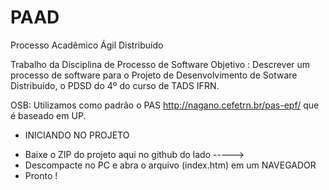 PAAD
====

Processo Acadêmico Ágil Distribuído

Trabalho  da Disciplina de Processo de Software
Objetivo : 
Descrever um processo de software para o Projeto de Desenvolvimento de Sotware Distribuído, o  PDSD do 4º  do curso de TADS IFRN.

OSB:  Utilizamos como padrão o PAS http://nagano.cefetrn.br/pas-epf/  que é baseado em UP.


- INICIANDO NO PROJETO 
 * Baixe o ZIP do projeto aqui no github do lado -----> 
 * Descompacte no PC e abra o arquivo (index.htm) em um NAVEGADOR 
 * Pronto !